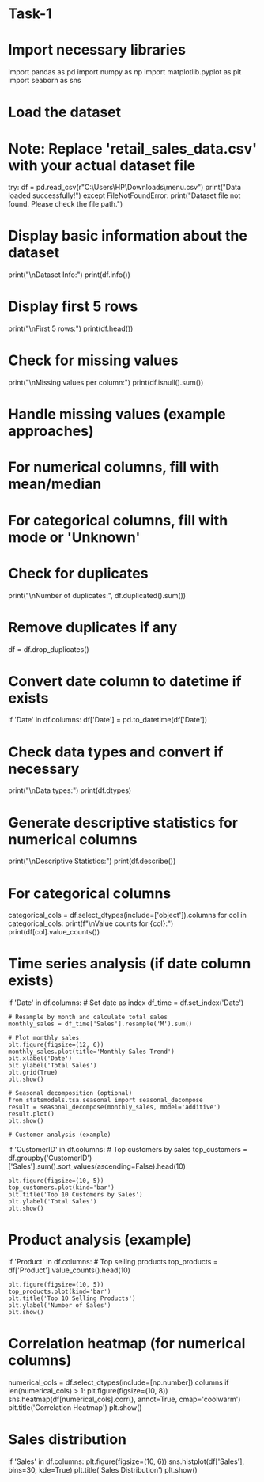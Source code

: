 # Task-1
# Import necessary libraries
import pandas as pd
import numpy as np
import matplotlib.pyplot as plt
import seaborn as sns

# Load the dataset
# Note: Replace 'retail_sales_data.csv' with your actual dataset file
try:
    df = pd.read_csv(r"C:\Users\HP\Downloads\menu.csv")
    print("Data loaded successfully!")
except FileNotFoundError:
    print("Dataset file not found. Please check the file path.")
    
# Display basic information about the dataset
print("\nDataset Info:")
print(df.info())

# Display first 5 rows
print("\nFirst 5 rows:")
print(df.head())

# Check for missing values
print("\nMissing values per column:")
print(df.isnull().sum())

# Handle missing values (example approaches)
# For numerical columns, fill with mean/median
# For categorical columns, fill with mode or 'Unknown'

# Check for duplicates
print("\nNumber of duplicates:", df.duplicated().sum())

# Remove duplicates if any
df = df.drop_duplicates()

# Convert date column to datetime if exists
if 'Date' in df.columns:
    df['Date'] = pd.to_datetime(df['Date'])
    
# Check data types and convert if necessary
print("\nData types:")
print(df.dtypes)

# Generate descriptive statistics for numerical columns
print("\nDescriptive Statistics:")
print(df.describe())

# For categorical columns
categorical_cols = df.select_dtypes(include=['object']).columns
for col in categorical_cols:
    print(f"\nValue counts for {col}:")
    print(df[col].value_counts())

# Time series analysis (if date column exists)
if 'Date' in df.columns:
    # Set date as index
    df_time = df.set_index('Date')
    
    # Resample by month and calculate total sales
    monthly_sales = df_time['Sales'].resample('M').sum()
    
    # Plot monthly sales
    plt.figure(figsize=(12, 6))
    monthly_sales.plot(title='Monthly Sales Trend')
    plt.xlabel('Date')
    plt.ylabel('Total Sales')
    plt.grid(True)
    plt.show()
    
    # Seasonal decomposition (optional)
    from statsmodels.tsa.seasonal import seasonal_decompose
    result = seasonal_decompose(monthly_sales, model='additive')
    result.plot()
    plt.show()

    # Customer analysis (example)
if 'CustomerID' in df.columns:
    # Top customers by sales
    top_customers = df.groupby('CustomerID')['Sales'].sum().sort_values(ascending=False).head(10)
    
    plt.figure(figsize=(10, 5))
    top_customers.plot(kind='bar')
    plt.title('Top 10 Customers by Sales')
    plt.ylabel('Total Sales')
    plt.show()

# Product analysis (example)
if 'Product' in df.columns:
    # Top selling products
    top_products = df['Product'].value_counts().head(10)
    
    plt.figure(figsize=(10, 5))
    top_products.plot(kind='bar')
    plt.title('Top 10 Selling Products')
    plt.ylabel('Number of Sales')
    plt.show()

 # Correlation heatmap (for numerical columns)
numerical_cols = df.select_dtypes(include=[np.number]).columns
if len(numerical_cols) > 1:
    plt.figure(figsize=(10, 8))
    sns.heatmap(df[numerical_cols].corr(), annot=True, cmap='coolwarm')
    plt.title('Correlation Heatmap')
    plt.show()

# Sales distribution
if 'Sales' in df.columns:
    plt.figure(figsize=(10, 6))
    sns.histplot(df['Sales'], bins=30, kde=True)
    plt.title('Sales Distribution')
    plt.show()
